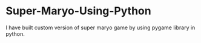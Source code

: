 # Super-Maryo-Using-Python
I have built custom version of super maryo game by using pygame library in python.
